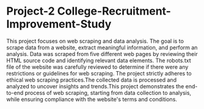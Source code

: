 # Project-2 College-Recruitment-Improvement-Study
This project focuses on web scraping and data analysis. The goal is to scrape data from a website, extract meaningful information, and perform an analysis. Data was scraped from five different web pages by reviewing their HTML source code and identifying relevant data elements. The robots.txt file of the website was carefully reviewed to determine if there were any restrictions or guidelines for web scraping. The project strictly adheres to ethical web scraping practices.The collected data is processed and analyzed to uncover insights and trends.This project demonstrates the end-to-end process of web scraping, starting from data collection to analysis, while ensuring compliance with the website's terms and conditions.

   
